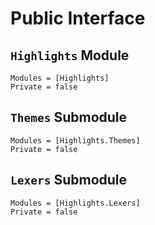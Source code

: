 # Public Interface

## `Highlights` Module

```@autodocs
Modules = [Highlights]
Private = false
```

## `Themes` Submodule

```@autodocs
Modules = [Highlights.Themes]
Private = false
```

## `Lexers` Submodule

```@autodocs
Modules = [Highlights.Lexers]
Private = false
```
